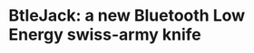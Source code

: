 BtleJack: a new Bluetooth Low Energy swiss-army knife
=====================================================
